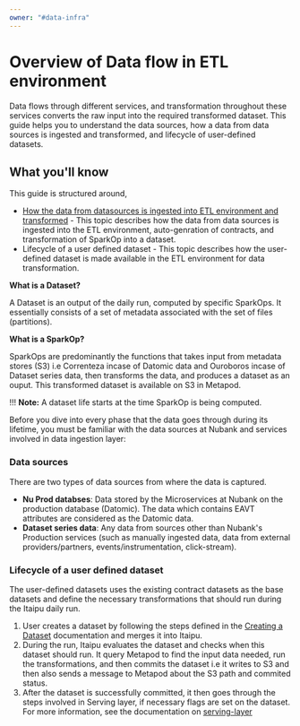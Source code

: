 ```yaml
---
owner: "#data-infra"
---
```


# Overview of Data flow in ETL environment

Data flows through different services, and transformation throughout these services converts the raw input into the required transformed dataset. This guide helps you to understand the data sources, how a data from data sources is ingested and transformed, and lifecycle of user-defined datasets.

## What you'll know

This guide is structured around,

- [How the data from datasources is ingested into ETL environment and transformed](data-transformation.md) - This topic describes how the data from data sources is ingested into the ETL environment, auto-genration of contracts, and transformation of SparkOp into a dataset.
- Lifecycle of a user defined dataset - This topic describes how the user-defined dataset is made available in the ETL environment for data transformation.

**What is a Dataset?**

A Dataset is an output of the daily run, computed by specific SparkOps. It essentially consists of a set of metadata associated with the set of files (partitions).

**What is a SparkOp?**

SparkOps are predominantly the functions that takes input from metadata stores (S3) i.e Correnteza incase of Datomic data and Ouroboros incase of Dataset series data, then transforms the data, and produces a dataset as an ouput. This transformed dataset is available on S3 in Metapod.

!!! **Note:** A dataset life starts at the time SparkOp is being computed.

Before you dive into every phase that the data goes through during its lifetime, you must be familiar with the data sources at Nubank and services involved in data ingestion layer:

### Data sources

There are two types of data sources from where the data is captured.

- **Nu Prod databses**: Data stored by the Microservices at Nubank on the production database (Datomic). The data which contains EAVT attributes are considered as the Datomic data.
- **Dataset series data**: Any data from sources other than Nubank's Production services (such as manually ingested data, data from external providers/partners, events/instrumentation, click-stream).

### Lifecycle of a user defined dataset

The user-defined datasets uses the existing contract datasets as the base datasets and define the necessary transformations that should run during the Itaipu daily run.

1. User creates a dataset by following the steps defined in the [Creating a Dataset](https://github.com/nubank/data-platform-docs/blob/4364d66520fde5b30d03ad89a5bf7b3a5fe080ea/how-tos/itaipu/create_basic_dataset.md) documentation and merges it into Itaipu.
1. During the run, Itaipu evaluates the dataset and checks when this dataset should run. It query Metapod to find the input data needed, run the transformations, and then commits the dataset i.e it writes to S3 and then also sends a message to Metapod about the S3 path and commited status.
1. After the dataset is successfully committed, it then goes through the steps involved in Serving layer, if necessary flags are set on the dataset. For more information, see the documentation on [serving-layer](https://github.com/nubank/data-platform-docs/blob/4364d66520fde5b30d03ad89a5bf7b3a5fe080ea/services/data-serving/serving-layer.md)
